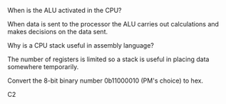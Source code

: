 When is the ALU activated in the CPU?

When data is sent to the processor the ALU carries out calculations and makes decisions on the data sent.

Why is a CPU stack useful in assembly language?

The number of registers is limited so a stack is useful in placing data somewhere temporarily.

Convert the 8-bit binary number 0b11000010 (PM's choice) to hex.

C2
